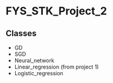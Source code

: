 # FYS_STK_Project_2

## Classes
- GD
- SGD
- Neural_network 
- Linear_regression (from project 1)
- Logistic_regression
